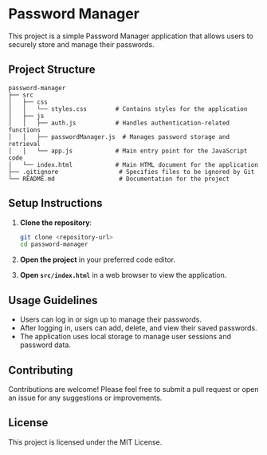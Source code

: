 # Password Manager

This project is a simple Password Manager application that allows users to securely store and manage their passwords. 

## Project Structure

```
password-manager
├── src
│   ├── css
│   │   └── styles.css        # Contains styles for the application
│   ├── js
│   │   ├── auth.js           # Handles authentication-related functions
│   │   ├── passwordManager.js  # Manages password storage and retrieval
│   │   └── app.js            # Main entry point for the JavaScript code
│   └── index.html            # Main HTML document for the application
├── .gitignore                 # Specifies files to be ignored by Git
└── README.md                  # Documentation for the project
```

## Setup Instructions

1. **Clone the repository**:
   ```bash
   git clone <repository-url>
   cd password-manager
   ```

2. **Open the project** in your preferred code editor.

3. **Open `src/index.html`** in a web browser to view the application.

## Usage Guidelines

- Users can log in or sign up to manage their passwords.
- After logging in, users can add, delete, and view their saved passwords.
- The application uses local storage to manage user sessions and password data.

## Contributing

Contributions are welcome! Please feel free to submit a pull request or open an issue for any suggestions or improvements. 

## License

This project is licensed under the MIT License.